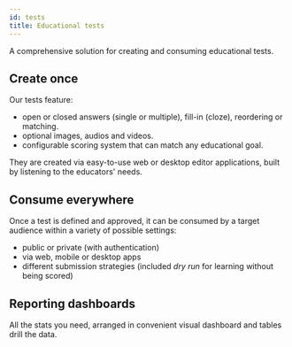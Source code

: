 ```yaml
---
id: tests
title: Educational tests
---
```


A comprehensive solution for creating and consuming educational tests.

## Create once

Our tests feature:
 * open or closed answers (single or multiple), fill-in (cloze), reordering or matching.
 * optional images, audios and videos.
 * configurable scoring system that can match any educational goal.

They are created via easy-to-use web or desktop editor applications, built by listening to the educators' needs.

## Consume everywhere

Once a test is defined and approved, it can be consumed by a target audience within a variety of possible settings:
 * public or private (with authentication)
 * via web, mobile or desktop apps
 * different submission strategies (included _dry run_ for learning without being scored)
 
## Reporting dashboards

All the stats you need, arranged in convenient visual dashboard and tables drill the data.